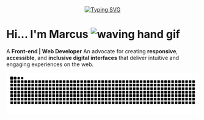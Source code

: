<div align="center">
  <a href="https://git.io/typing-svg">
    <img src="https://readme-typing-svg.demolab.com?font=Orbitron&weight=500&size=30&duration=3000&pause=2000&color=006409&center=true&vCenter=true&width=435&lines=Welcome+to+my+profile!" alt="Typing SVG">
  </a>
</div>





# Hi... I'm Marcus  <img src="https://giffiles.alphacoders.com/221/221780.gif" alt="waving hand gif" aria-hidden="true" width="100" height="60" />

A **Front-end | Web Developer** An advocate for creating **responsive**, **accessible**, and **inclusive digital interfaces** that deliver intuitive and engaging experiences on the web.



<picture align="center">
  <source media="(prefers-color-scheme: dark)" srcset="https://raw.githubusercontent.com/rateryyz/rateryyz/output/github-contribution-grid-snake-dark.svg">
  <source media="(prefers-color-scheme: light)" srcset="https://raw.githubusercontent.com/rateryyz/rateryyz/output/github-contribution-grid-snake-dark.svg">
  <img align="center" alt="github contribution grid snake animation" src="https://raw.githubusercontent.com/rateryyz/rateryyz/output/github-contribution-grid-snake.svg">
</picture>

